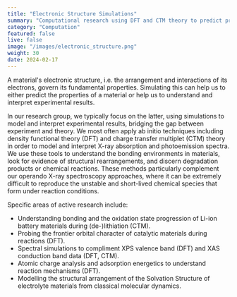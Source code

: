 ```yaml
---
title: "Electronic Structure Simulations"
summary: "Computational research using DFT and CTM theory to predict properties and interpret experimental findings."
category: "Computation"
featured: false
live: false
image: "/images/electronic_structure.png"
weight: 30
date: 2024-02-17
---
```


A material's electronic structure, i.e. the arrangement and interactions of its electrons, govern its fundamental properties. Simulating this can help us to either predict the properties of a material or help us to understand and interpret experimental results.

In our research group, we typically focus on the latter, using simulations to model and interpret experimental results, bridging the gap between experiment and theory. We most often apply ab initio techniques including density functional theory (DFT) and charge transfer multiplet (CTM) theory in order to model and interpret X-ray absorption and photoemission spectra. We use these tools to understand the bonding environments in materials, look for evidence of structural rearrangements, and discern degradation products or chemical reactions. These methods particularly complement our operando X-ray spectroscopy approaches, where it can be extremely difficult to reproduce the unstable and short-lived chemical species that form under reaction conditions.

Specific areas of active research include:

- Understanding bonding and the oxidation state progression of Li-ion battery materials during (de-)lithiation (CTM).
- Probing the frontier orbital character of catalytic materials during reactions (DFT).
- Spectral simulations to compliment XPS valence band (DFT) and XAS conduction band data (DFT, CTM).
- Atomic charge analysis and adsorption energetics to understand reaction mechanisms (DFT).
- Modelling the structural arrangement of the Solvation Structure of electrolyte materials from classical molecular dynamics.

